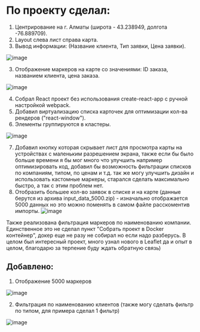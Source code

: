 # По проекту сделал:
1. Центрирование на г. Алматы (широта - 43.238949, долгота -76.889709).
2. Layout слева лист справа карта.
3. Вывод информации: (Название клиента, Тип заявки, Цена заявки).

![image](https://user-images.githubusercontent.com/62048169/152687858-1ed0f714-0fdd-48b9-a8ab-60450de6808d.png)

3. Отображение маркеров на карте со значениями: ID заказа, названием клиента, цена заказа.

![image](https://user-images.githubusercontent.com/62048169/152688029-e628eb43-0f65-42a0-8b1d-64d56e9df8e0.png)

4. Собрал React проект без использования create-react-app с ручной настройкой webpack.
5. Добавил виртуализацию списка карточек для оптимизации кол-ва рендеров ("react-window").
6. Элементы группируются в кластеры.

![image](https://user-images.githubusercontent.com/62048169/152688338-45474f5f-ed34-41d1-80bf-893a005b762c.png)

7. Добавил кнопку которая скрывает лист для просмотра карты на устройствах с маленьким разрешением экрана, также если бы было больше времени я бы мог много что улучшить например оптимизировать код, добавил бы возможность фильтрации списков по компаниям, типом, по ценам и т.д. так же могу улучшить дизайн и использовать кастомные маркеры, старался сделать максимально быстро, а так с этим проблем нет.
8. Отобразить большее кол-во заявок в списке и на карте (данные берутся из архива input_data_5000.zip) - изначально отображается 5000 данных но это можно поменять в самом файле расскоментив импорты.
![image](https://user-images.githubusercontent.com/62048169/152688602-304797ce-6899-49e8-8f85-01710ad4c224.png)

Также реализована фильтрация маркеров по наименованию компании. Единственное это не сделал пункт "Собрать проект в Docker контейнер", докер еще не разу не собирал но если надо разберусь.
В целом был интересный проект, много узнал нового в Leaflet да и опыт в целом, благодарю за терпение буду ждать обратную связь)

## Добавлено:
1. Отображение 5000 маркеров

![image](https://user-images.githubusercontent.com/62048169/152831818-614b8f76-5226-4222-a971-b877d8bc0dae.png)

2. Фильтрация по наименованию клиентов (также могу сделать фильтр по типом, для примера сделал 1 фильтр)

![image](https://user-images.githubusercontent.com/62048169/152832026-11348a7b-8b08-4749-901a-ad09c61a4f87.png)
